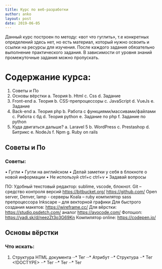 ```yaml
---
title: Курс по веб-разработки
author: anko
layout: post
date: 2019-06-05
---
```

Данный курс построен по методу: «вот что гуглить», т.е конкретных определений здесь нет, но есть материал, который нужно освоить и ссылки на ресурсы для изучения.
После каждого задания обязательно выполнение практического задания. В зависимости от уровня знаний промежуточные задания можно пропускать.

# Содержание курса:
1.  Советы и По
2.  Основы вёрстки
a.  Теория
b.  Html
c.  Css
d.  Задание
3.  Front-end
a.  Теория
b.  CSS-препроцессоры
c.  JavaScript
d.  VueJs
e.  Задание
4.  Back-end
a.  Теория php
b.  Работа с функциями/массивами/файлами
c.  Работа с бд
d.  Теория python
e.  Задание по php
f.  Задание по python
5.  Куда двигаться дальше?
a.  Laravel 5
b.  WordPress
c.  Prestashop
d.  Битрикс
e.  NodeJs
f.  Npm
g.  Ruby on rails



## Советы и По
### Советы:

•   Гугли
•   Гугли на английском
•   Делай заметки у себя в блокноте о новой информации
•   Не используй ctrl+c  ctrl+v
•   Задавай вопросы



ПО:
Удобный текстовый редактор: sublime, vscode, блокнот.
Git – средство контроля версий 
https://bitbucket.org/
https://github.com/ 
Open server, Denver, lamp - серверы
Koala – ruby компилятор sass препроцессора
Inkscape – для векторной графики
Для быстрого создания макетов: https://wireframe.cc/ 
Для вёрстки: https://studio.psdetch.com/  аналог https://avocode.com/
Фотошоп: https://yadi.sk/d/neezZt3o3G69Kn 
Компилятор online: https://codepen.io/






 
## Основы вёрстки

### Что искать:
1.  Структура HTML документа
⋅⋅* Тег 
⋅⋅* Атрибут 
⋅⋅* Структура 
⋅⋅* Тег <!DOCTYPE> 
⋅⋅* Тег <html> 
⋅⋅* Тег <head> 
⋅⋅* Тег <title> 
⋅⋅* Тег <meta> 
⋅⋅* Тег <style> 
⋅⋅* Тег <link> 
⋅⋅* Тег <script> 
⋅⋅* Тег <base> 
⋅⋅* Тег <body> 
⋅⋅* Тег <!-- -->
2.  Форматирование текста
⋅⋅* Заголовки 
⋅⋅* Разделение текста на абзацы и перенос строки 
⋅⋅* Выделение текста курсивом 
⋅⋅* Выделение текста полужирным шрифтом 
⋅⋅* Выделение текста подчеркиванием 
⋅⋅* Вывод текста моноширинным шрифтом 
⋅⋅* Вывод текста в верхнем и нижнем индексах 
⋅⋅* Тег <font> и его параметры 
⋅⋅* Тег <center>
3.  Ссылки в html
⋅⋅* тег <a> 
⋅⋅* Абсолютные и относительные ссылки 
⋅⋅* Ссылка к заданному месту текста (якорь)
4.  HTML-списки для структурирования информации
⋅⋅* Маркированный список 
⋅⋅* Нумерованный список 
⋅⋅* Список определений 
⋅⋅* Вложенный список 
⋅⋅* Многоуровневый нумерованный список
5.  Работа с изображениями
⋅⋅* Вставка изображения 
⋅⋅* Выравнивание изображения 
⋅⋅* Размер изображения 
⋅⋅* Отделение изображения от текста
6.  Работа с таблицами
⋅⋅* Что такое таблица 
⋅⋅* Создание таблицы 
⋅⋅* Объединение ячеек таблицы

### Где искать: 
> http://htmlbook.ru/
> https://htmlacademy.ru/
> https://html5book.ru
> https://www.w3schools.com/html


HTML
Шаблон:
`<!DOCTYPE html>`
`<html lang="en">`
`<head>`
`    <meta charset="UTF-8">`
`    <title>Document</title>`
`</head>`
`<body>`
`    
`</body>`
`</html>`

## Промежуточное задание:
Создать html страницу, на которой бы были бы:
Header (шапка сайта), H1, 2xH2, 2xUl(списки), 3xP(абзаца), 2xA(ссылки), IMG и footer
А также form с 3мя input типа текст, textarea и кнопкой.

> Пример: http://motherfuckingwebsite.com/




CSS

`<style>`
`        * {`
`            color: red;`
`        }`
`</style>
Ссылки:
> https://developer.mozilla.org/ru/docs/Learn/Getting_started_with_the_web/CSS_basics
> http://htmlbook.ru/samcss
> Создание сетки Сss: https://htmlacademy.ru/courses/41/run/7

Изучение основных стилей
Color/background
Margin  
Padding 
Display
Width
Height
Border
Position
Top/left/…
Float
Font-…
letter-spacing

Изучение «продвинутых» стилей
Cursor
vertical-align
text-align 
opacity
overflow
box-shadow
list-style
z-index
min-/max-

Изучение анимации в css
@keyframes / from / to
Transition
Animation

Селекторы CSS
Статья: https://learn.javascript.ru/css-selectors
Важно знать:
:hover, :focus, :active
::before, ::after
Промежуточное задание:

Оформить css стилями тот HTML шаблон, из прошлого задания. (на свой вкус)
-css сетка
-стили текста
-стили кнопок
-фон
Пример: http://images.all-free-download.com/free-website-templates-preview/green_thumb_60/ 


 
# Практическое задание раздела:

Сверстать макет страницы, с использованием знаний HTML и CSS.
Макет сайта см. в приложении.

Рекомендации по выполнению задания:
1.  Открыть шаблон
2.  Визуально оценить работу (сколько блоков, какие секции, какие картинки)
3.  Сделать HTML каркас страницы
4.  Добавить изображения/иконки 
5.  Добавить стили
 
